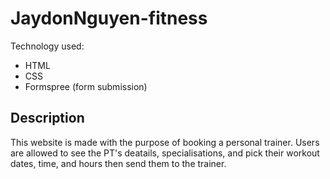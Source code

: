 # JaydonNguyen-fitness
Technology used:
- HTML
- CSS
- Formspree (form submission)

## Description
This website is made with the purpose of booking a personal trainer. Users are allowed to see the PT's deatails, specialisations, and pick their workout dates, time, and hours then send them to the trainer.
